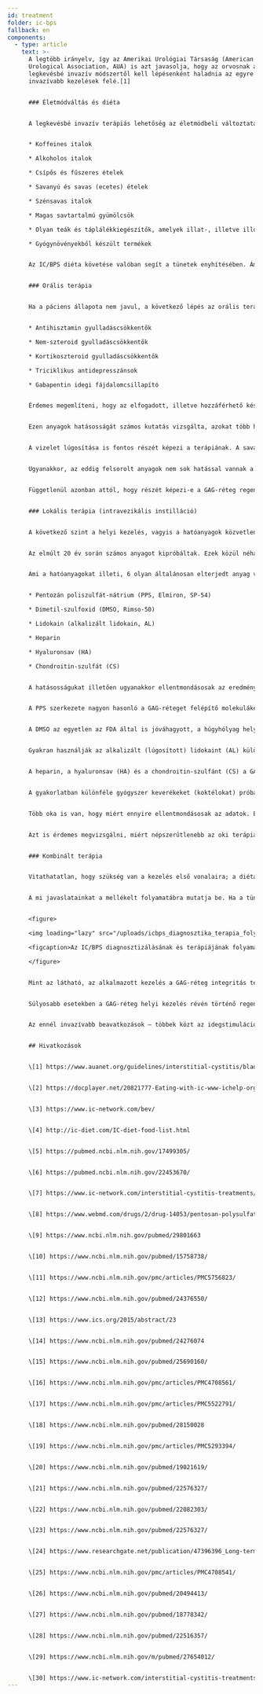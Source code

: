 ```yaml
---
id: treatment
folder: ic-bps
fallback: en
components:
  - type: article
    text: >-
      A legtöbb irányelv, így az Amerikai Urológiai Társaság (American
      Urological Association, AUA) is azt javasolja, hogy az orvosnak a
      legkevésbé invazív módszertől kell lépésenként haladnia az egyre
      invazívabb kezelések felé.[1]


      ### Életmódváltás és diéta


      A legkevésbé invazív terápiás lehetőség az életmódbeli változtatások szorgalmazása. A diéta nagyban kihat a tünetekre. Számos, kifejezetten IC/BPS páciensek számára összeállított lista érhető el az interneten,[2],[3],[4] és sok tudományos cikk is foglalkozott a témával.[5],[6] A legtöbb forrás egyetért abban, hogy bizonyos élelmiszerek irritálják a hólyagot, leginkább az alábbiak:


      * Koffeines italok

      * Alkoholos italok

      * Csípős és fűszeres ételek

      * Savanyú és savas (ecetes) ételek

      * Szénsavas italok

      * Magas savtartalmú gyümölcsök

      * Olyan teák és táplálékkiegészítők, amelyek illat-, illetve illóolajokat is tartalmaznak

      * Gyógynövényekből készült termékek


      Az IC/BPS diéta követése valóban segít a tünetek enyhítésében. Ám, ez, és az életmódváltás önmagában sokszor nem elegendő, különösen, ha a páciensnek már súlyos panaszai vannak. Emellett, a hatások rendszerint jelentős késéssel jelentkeznek, és ez alatt az idő alatt a tünetek tovább súlyosbodhatnak


      ### Orális terápia


      Ha a páciens állapota nem javul, a következő lépés az orális terápia. A leggyakrabban használt készítmények a következő összetevőket, illetve azok valamelyikét tartalmazzák:


      * Antihisztamin gyulladáscsökkentők

      * Nem-szteroid gyulladáscsökkentők

      * Kortikoszteroid gyulladáscsökkentők

      * Triciklikus antidepresszánsok

      * Gabapentin idegi fájdalomcsillapító


      Érdemes megemlíteni, hogy az elfogadott, illetve hozzáférhető készítmények listája országonként eltérő.


      Ezen anyagok hatásosságát számos kutatás vizsgálta, azokat több helyen is összefoglalták.[7] Általánosságban véve, e készítmények gyulladáscsökkentő, fájdalomcsillapító, illetve antidepresszáns hatásúak. Következésképp, az orális terápia hatásos módja a vizelési, illetve fájdalomtünetek enyhítésének, s ezzel javítja a páciens életminőségét.


      A vizelet lúgosítása is fontos részét képezi a terápiának. A savas vegyhatású vizelet ugyanis irritálja a hólyagot, ami a tünetek rosszabbodásához vezet. Pusztán elkerülni azon élelmiszereket, amelyek savassá teszik a vizeletet, nem minden esetben elegendő, ezért a vizelet lúgosító készítmények (legyen szó gyógyszerekről vagy táplálékkiegészítőkről) kiemelt szerepet játszanak az orális terápiában.


      Ugyanakkor, az eddig felsorolt anyagok nem sok hatással vannak a GAG-réteg állapotára, inkább csak tüneti kezelésnek tekinthetők. Érdemes megemlíteni, hogy némely termék tartalmaz olyan összetevőket (ld. később), amelyeket elterjedten használnak a GAG-réteg regenerálására. Jól ismert, az interneten is hozzáférhető készítményekről van szó. Az orális terápiát illetően a legfontosabb megemlítendő anyag a pentozán-poliszulfát nátrium (PPS, Elmiron, SP-54) – ez az amerikai FDA által is jóváhagyott, a GAG-réteg regenerálásra szolgáló anyag.


      Függetlenül azonban attól, hogy részét képezi-e a GAG-réteg regenerálása is, az orális terápiának számos hátránya van. Ahhoz, hogy a hatóanyag eljusson a húgyhólyagba, ahhoz keresztül kell hatolnia az emésztőrendszeren, illetve a keringésen is, az más szövetekbe is bekerülhet. Ez nemcsak a hatásosságot csökkenti, hanem a mellékhatások kockázatát is emeli. Ahhoz például, hogy a PPS hatni kezdjen a GAG-rétegre, 3 hónapnyi, vagy még hosszabb terápiára van szükség. Emellett, nemrégiben az is kiderült, hogy az orálisan adminisztrált PPS hosszú távon súlyos mellékhatásokat okozhat.[8],[9]


      ### Lokális terápia (intravezikális instilláció)


      A következő szint a helyi kezelés, vagyis a hatóanyagok közvetlenül a húgyhólyagba fecskendezése.


      Az elmúlt 20 év során számos anyagot kipróbáltak. Ezek közül néhány, mint a BCG (Bacillus Calmette-Guarin) hatástalannak bizonyult.[10] Mások, például azok, amelyek az idegnövekedési faktorokra hatnak, nem voltak kellőképpen biztonságosak.[11] Megint más esetekben csak a tünetek egy része javult. A vanilloidokról például kiderült, hogy a fájdalmat valóban csökkentik, de semmilyen hatással nincsenek a vizelési tünetekre.[12] ]Emellett, olyan hatóanyagok is vannak, amelyeket jelenleg is vizsgálnak, ám azokról még nem áll rendelkezésre elegendő adat, vagy ellentmondásosak az eddigi eredmények. A hólyag aktivitását befolyásoló P2X3 receptorok blokkolása ígéretesnek tűnik, ám további kutatásokra van szükség.[13] A Botulinum toxin A (BTX-A, Botox) is sok vizsgálat tárgyát képezte már, de az eredmények ellentmondásosak.[14],[15] Hatásosnak tűnő módszer a liposzómák alkalmazása a hatóanyagok bejuttatására, ám e területen is további kutatásokra van szükség.[16]


      Ami a hatóanyagokat illeti, 6 olyan általánosan elterjedt anyag van, amelyekről úgy tartják, segíti a GAG-réteg regenerációját. Ezek a következők:


      * Pentozán poliszulfát-nátrium (PPS, Elmiron, SP-54)

      * Dimetil-szulfoxid (DMSO, Rimso-50)

      * Lidokain (alkalizált lidokain, AL)

      * ​Heparin

      * Hyaluronsav (HA)

      * Chondroitin-szulfát (CS)


      A hatásosságukat illetően ugyanakkor ellentmondásosak az eredmények.


      A PPS szerkezete nagyon hasonló a GAG-réteget felépítő molekulákéhoz. Bár még nem ismert, pontosan hogyan vesz részt a GAG-réteg regenerálásában, elképzelhető, hogy hatásos a hólyagba instillálva.[17]


      A DMSO az egyetlen az FDA által is jóváhagyott, a húgyhólyag helyi kezelésére használt vegyület. Egyes tanulmányok szerint hatásosabb, mint számos más anyag,[18] mások azonban éppen a DMSO-val kapcsolatos problémákra világítanak rá.[19]


      Gyakran használják az alkalizált (lúgosított) lidokaint (AL) különféle hólyaggyógyszer-keverékekben (koktélokban). Egyes források szerint már önmagában is hatékony anyagról van szó,[20] a legtöbb terapeuta azonban úgy véli, más összetevők hatásosságát segíti,[21] bár egyes kutatások ennek ellentmondó eredményekre jutottak.


      A heparin, a hyaluronsav (HA) és a chondroitin-szulfánt (CS) a GAG-réteg természetes összetevői. A heparint mind önmagában, mind más komponensekkel együtt elterjedten használják a húgyhólyag lokális kezelésében.[22] A hyaluronsav talán a leggyakrabban alkalmazott GAG-réteg regeneráló anyag. Hatásosságát, különböző eredményekkel már sokszor vizsgálták.[23],[24],[25] Ugyanilyen ellentmondásosak a chondroitin-szulfáttal kapcsolatos adatok is.[26],[27],[28] Egyes kutatások arra utalnak, hogy a hyaluronsav–chondroitin-szulfát koktél ugyanolyan hatásos, mint a DMSO.[29]


      A gyakorlatban különféle gyógyszer keverékeket (koktélokat) próbálnak ki a kezelés során,[30] remélve, hogy a páciens állapota javul a terápiára.


      Több oka is van, hogy miért ennyire ellentmondásosak az adatok. Először is, az IC/BPS etiológiája (vagyis, hogy mitől alakul ki a betegség) még mindig ismeretlen – elképzelhető, hogy akiknél más módon alakult ki a betegség, másképp reagálnak az egyes kezelésekre. Másodszor, a legtöbb országban az említett hatóanyagok közül csak néhány számít elfogadottnak és jóváhagyottnak, ami már önmagában is megnehezíti, hogy objektív, átfogó képet alkothassunk a hatásosságukról. Végezetül, az egyes országokban az összetevők közül csak néhányat használnak a lokális terápia során; az egyes koktélokat pedig magisztrális formában állítják elő. Mindez nehézzé teszi, hogy olyan klinikai vizsgálatokat lehessen végezni, ahol a bevont páciensek száma is kellően nagy.


      Azt is érdemes megvizsgálni, miért népszerűtlenebb az oki terápiának tekinthető lokális kezelés, annak ellenére, hogy  hatásosabb (feltéve, hogy hatékony készítménnyel végzik). Fontos tényező a kezelés invazivitása. Sok orvos igyekszik mellőzni a katéter használatát, hacsak az nem teljesen elkerülhetetlen. A páciensek maguk is gyakran vonakodnak az instillációs terápiától, mert félnek a katéter okozta fájdalomtól és lehetséges szövődményeitől (nyálkahártya sérülések, fertőzések). E probléma megoldására fejlesztette ki az Urosystem az UroDapter® és UroStill® eszközöket. Az előbbi olyan kis adapter, amely helyettesíti a katétert. Az utóbbi egy a női páciensek önkezelését (öninstillációját) megkönnyítő készülék. UroStill® segítségével a húgyhólyag instillációja otthon, a kezelőorvos közvetlen közreműködése nélkül is elvégezhető.


      ### Kombinált terápia


      Vitathatatlan, hogy szükség van a kezelés első vonalaira; a diétára és az orális terápiára. Sajnos azonban nemcsak az IC/BPS diagnosztizálása tart sokáig, hanem e kezelési módok hatása is késleltetve jelentkezik. Ez vezet ahhoz a gyakori helyzethez, hogy a páciens akár 1–3 évet is eltölt úgy, hogy a fájdalmai tűrhetetlenek, a vizelési tünetei súlyosak, az életminősége pedig egyre rosszabbodik. Mennél több idő telik el így, annál nagyobb az esélye, hogy az előrehaladott IC/BPS  már nem is fog reagálni a kevéssé invazív terápiákra.


      A mi javaslatainkat a mellékelt folyamatábra mutatja be. Ha a tünetek súlyosak, érdemes rögtön kombinált terápiával kezdeni, amely részét képezi az orális és az intravezikális kezelés is, hogy a páciens állapota a lehető leghamarabb javulásnak induljon.


      <figure>

      <img loading="lazy" src="/uploads/icbps_diagnosztika_terapia_folyamatabra.sm.jpg" srcset="/uploads/icbps_diagnosztika_terapia_folyamatabra.jpg 2x, /uploads/icbps_diagnosztika_terapia_folyamatabra.sm.jpg 1x" alt="Az IC/BPS diagnosztikájának és terápiájának algoritmusa"/>

      <figcaption>Az IC/BPS diagnosztizálásának és terápiájának folyamatábrája. A GAG-réteg integritás teszt 100%-a az első napon (alacsony folyadékbevitel mellett) mért vizeletporciók átlagát jelenti. (Bővebben lásd az IC/BPS diagnosztizálása részben.)</figcaption>

      </figure>


      Mint az látható, az alkalmazott kezelés a GAG-réteg integritás teszt eredményétől függ. Az életmódváltás, a diéta és az orális terápia csak az IC/BPS enyhe tünetei esetében hatékony és elegendő. Ugyanakkor a páciens utókövetése ilyenkor is elengedhetetlen, mivel a tünetek rosszabbodása a kezelés folytatása ellenére sem zárható ki. (Ez az utókövető rendszer még nem szerepel ezen a weblapon.)


      Súlyosabb esetekben a GAG-réteg helyi kezelés révén történő regenerálását azonnal meg kell kezdeni, s ezzel egyidőben a kevésbé invazív terápiás módszereket is folytatni kell (kombinált kezelés).


      Az ennél invazívabb beavatkozások – többek közt az idegstimuláció, a GAG-réteg sérült területeinek leégetése, vagy a cisztektómia – csak akkor alkalmazandó, ha minden más módszer hatástalannak bizonyult. Az olyan alternatív módszerek, mint az akupunktúra, a nagynyomású oxigénterápia, csak mint kiegészítő terápiák alkalmazandóak, tekintetbe véve azt a tényt is, hogy ezek költség-haszon aránya előnytelen.


      ## Hivatkozások 


      \[1] https://www.auanet.org/guidelines/interstitial-cystitis/bladder-pain-syndrome-(2011-amended-2014)


      \[2] https://docplayer.net/20821777-Eating-with-ic-www-ichelp-org-interstitial-cystitis-association.html


      \[3] https://www.ic-network.com/bev/


      \[4] http://ic-diet.com/IC-diet-food-list.html


      \[5] https://pubmed.ncbi.nlm.nih.gov/17499305/


      \[6] https://pubmed.ncbi.nlm.nih.gov/22453670/


      \[7] https://www.ic-network.com/interstitial-cystitis-treatments/oral-medication/


      \[8] https://www.webmd.com/drugs/2/drug-14053/pentosan-polysulfate-sodium-oral/details


      \[9] https://www.ncbi.nlm.nih.gov/pubmed/29801663


      \[10] https://www.ncbi.nlm.nih.gov/pubmed/15758738/


      \[11] https://www.ncbi.nlm.nih.gov/pmc/articles/PMC5756823/


      \[12] https://www.ncbi.nlm.nih.gov/pubmed/24376550/


      \[13] https://www.ics.org/2015/abstract/23


      \[14] https://www.ncbi.nlm.nih.gov/pubmed/24276074


      \[15] https://www.ncbi.nlm.nih.gov/pubmed/25690160/


      \[16] https://www.ncbi.nlm.nih.gov/pmc/articles/PMC4708561/


      \[17] https://www.ncbi.nlm.nih.gov/pmc/articles/PMC5522791/


      \[18] https://www.ncbi.nlm.nih.gov/pubmed/28150028


      \[19] https://www.ncbi.nlm.nih.gov/pmc/articles/PMC5293394/


      \[20] https://www.ncbi.nlm.nih.gov/pubmed/19021619/


      \[21] https://www.ncbi.nlm.nih.gov/pubmed/22576327/


      \[22] https://www.ncbi.nlm.nih.gov/pubmed/22082303/


      \[23] https://www.ncbi.nlm.nih.gov/pubmed/22576327/


      \[24] https://www.researchgate.net/publication/47396396_Long-term_results_of_intravesical_hyaluronan_therapy_in_bladder_pain_syndromeinterstitial_cystitis


      \[25] https://www.ncbi.nlm.nih.gov/pmc/articles/PMC4708541/


      \[26] https://www.ncbi.nlm.nih.gov/pubmed/20494413/


      \[27] https://www.ncbi.nlm.nih.gov/pubmed/18778342/


      \[28] https://www.ncbi.nlm.nih.gov/pubmed/22516357/


      \[29] https://www.ncbi.nlm.nih.gov/m/pubmed/27654012/


      \[30] https://www.ic-network.com/interstitial-cystitis-treatments/bladder-instillations/
---
```

